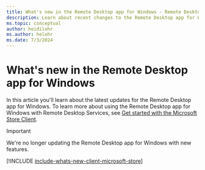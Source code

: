 ```yaml
---
title: What's new in the Remote Desktop app for Windows - Remote Desktop Services
description: Learn about recent changes to the Remote Desktop app for Windows
ms.topic: conceptual
author: heidilohr
ms.author: helohr
ms.date: 7/3/2024
---
```


# What's new in the Remote Desktop app for Windows

In this article you'll learn about the latest updates for the Remote Desktop app for Windows. To learn more about using the Remote Desktop app for Windows with Remote Desktop Services, see [Get started with the Microsoft Store Client](windows.md).

> [!IMPORTANT]
> We're no longer updating the Remote Desktop app for Windows with new features.

[!INCLUDE [include-whats-new-client-microsoft-store](~/../_azuredocs/articles/virtual-desktop/includes/include-whats-new-client-microsoft-store.md)]
